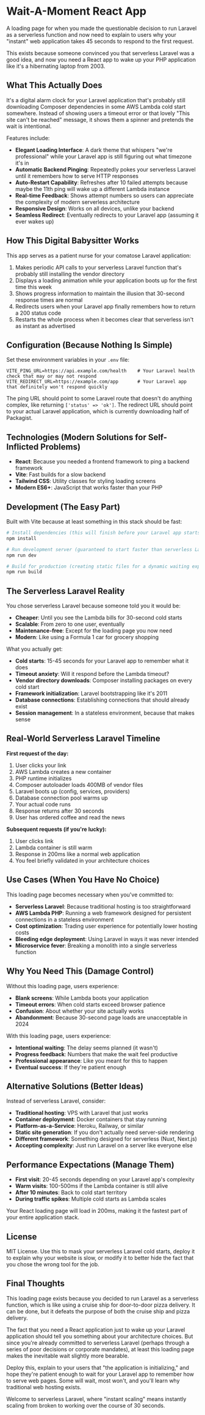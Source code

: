 # Wait-A-Moment React App

A loading page for when you made the questionable decision to run Laravel as a serverless function and now need to explain to users why your "instant" web application takes 45 seconds to respond to the first request.

This exists because someone convinced you that serverless Laravel was a good idea, and now you need a React app to wake up your PHP application like it's a hibernating laptop from 2003.

## What This Actually Does

It's a digital alarm clock for your Laravel application that's probably still downloading Composer dependencies in some AWS Lambda cold start somewhere. Instead of showing users a timeout error or that lovely "This site can't be reached" message, it shows them a spinner and pretends the wait is intentional.

Features include:
- **Elegant Loading Interface**: A dark theme that whispers "we're professional" while your Laravel app is still figuring out what timezone it's in
- **Automatic Backend Pinging**: Repeatedly pokes your serverless Laravel until it remembers how to serve HTTP responses
- **Auto-Restart Capability**: Refreshes after 10 failed attempts because maybe the 11th ping will wake up a different Lambda instance
- **Real-time Feedback**: Shows attempt numbers so users can appreciate the complexity of modern serverless architecture
- **Responsive Design**: Works on all devices, unlike your backend
- **Seamless Redirect**: Eventually redirects to your Laravel app (assuming it ever wakes up)

## How This Digital Babysitter Works

This app serves as a patient nurse for your comatose Laravel application:

1. Makes periodic API calls to your serverless Laravel function that's probably still installing the vendor directory
2. Displays a loading animation while your application boots up for the first time this week
3. Shows progress information to maintain the illusion that 30-second response times are normal
4. Redirects users when your Laravel app finally remembers how to return a 200 status code
5. Restarts the whole process when it becomes clear that serverless isn't as instant as advertised

## Configuration (Because Nothing Is Simple)

Set these environment variables in your `.env` file:

```env
VITE_PING_URL=https://api.example.com/health    # Your Laravel health check that may or may not respond
VITE_REDIRECT_URL=https://example.com/app       # Your Laravel app that definitely won't respond quickly
```

The ping URL should point to some Laravel route that doesn't do anything complex, like returning `['status' => 'ok']`. The redirect URL should point to your actual Laravel application, which is currently downloading half of Packagist.

## Technologies (Modern Solutions for Self-Inflicted Problems)

- **React**: Because you needed a frontend framework to ping a backend framework
- **Vite**: Fast builds for a slow backend
- **Tailwind CSS**: Utility classes for styling loading screens
- **Modern ES6+**: JavaScript that works faster than your PHP

## Development (The Easy Part)

Built with Vite because at least something in this stack should be fast:

```bash
# Install dependencies (this will finish before your Laravel app starts)
npm install

# Run development server (guaranteed to start faster than serverless Laravel)
npm run dev

# Build for production (creating static files for a dynamic waiting experience)
npm run build
```

## The Serverless Laravel Reality

You chose serverless Laravel because someone told you it would be:
- **Cheaper**: Until you see the Lambda bills for 30-second cold starts
- **Scalable**: From zero to one user, eventually
- **Maintenance-free**: Except for the loading page you now need
- **Modern**: Like using a Formula 1 car for grocery shopping

What you actually get:
- **Cold starts**: 15-45 seconds for your Laravel app to remember what it does
- **Timeout anxiety**: Will it respond before the Lambda timeout?
- **Vendor directory downloads**: Composer installing packages on every cold start
- **Framework initialization**: Laravel bootstrapping like it's 2011
- **Database connections**: Establishing connections that should already exist
- **Session management**: In a stateless environment, because that makes sense

## Real-World Serverless Laravel Timeline

**First request of the day:**
1. User clicks your link
2. AWS Lambda creates a new container
3. PHP runtime initializes
4. Composer autoloader loads 400MB of vendor files
5. Laravel boots up (config, services, providers)
6. Database connection pool warms up
7. Your actual code runs
8. Response returns after 30 seconds
9. User has ordered coffee and read the news

**Subsequent requests (if you're lucky):**
1. User clicks link
2. Lambda container is still warm
3. Response in 200ms like a normal web application
4. You feel briefly validated in your architecture choices

## Use Cases (When You Have No Choice)

This loading page becomes necessary when you've committed to:
- **Serverless Laravel**: Because traditional hosting is too straightforward
- **AWS Lambda PHP**: Running a web framework designed for persistent connections in a stateless environment
- **Cost optimization**: Trading user experience for potentially lower hosting costs
- **Bleeding edge deployment**: Using Laravel in ways it was never intended
- **Microservice fever**: Breaking a monolith into a single serverless function

## Why You Need This (Damage Control)

Without this loading page, users experience:
- **Blank screens**: While Lambda boots your application
- **Timeout errors**: When cold starts exceed browser patience
- **Confusion**: About whether your site actually works
- **Abandonment**: Because 30-second page loads are unacceptable in 2024

With this loading page, users experience:
- **Intentional waiting**: The delay seems planned (it wasn't)
- **Progress feedback**: Numbers that make the wait feel productive
- **Professional appearance**: Like you meant for this to happen
- **Eventual success**: If they're patient enough

## Alternative Solutions (Better Ideas)

Instead of serverless Laravel, consider:
- **Traditional hosting**: VPS with Laravel that just works
- **Container deployment**: Docker containers that stay running
- **Platform-as-a-Service**: Heroku, Railway, or similar
- **Static site generation**: If you don't actually need server-side rendering
- **Different framework**: Something designed for serverless (Nuxt, Next.js)
- **Accepting complexity**: Just run Laravel on a server like everyone else

## Performance Expectations (Manage Them)

- **First visit**: 20-45 seconds depending on your Laravel app's complexity
- **Warm visits**: 100-500ms if the Lambda container is still alive
- **After 10 minutes**: Back to cold start territory
- **During traffic spikes**: Multiple cold starts as Lambda scales

Your React loading page will load in 200ms, making it the fastest part of your entire application stack.

## License

MIT License. Use this to mask your serverless Laravel cold starts, deploy it to explain why your website is slow, or modify it to better hide the fact that you chose the wrong tool for the job.

## Final Thoughts

This loading page exists because you decided to run Laravel as a serverless function, which is like using a cruise ship for door-to-door pizza delivery. It can be done, but it defeats the purpose of both the cruise ship and pizza delivery.

The fact that you need a React application just to wake up your Laravel application should tell you something about your architecture choices. But since you're already committed to serverless Laravel (perhaps through a series of poor decisions or corporate mandates), at least this loading page makes the inevitable wait slightly more bearable.

Deploy this, explain to your users that "the application is initializing," and hope they're patient enough to wait for your Laravel app to remember how to serve web pages. Some will wait, most won't, and you'll learn why traditional web hosting exists.

Welcome to serverless Laravel, where "instant scaling" means instantly scaling from broken to working over the course of 30 seconds.
